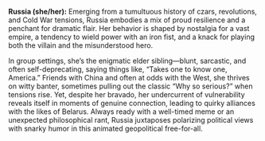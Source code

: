 **Russia (she/her):** Emerging from a tumultuous history of czars, revolutions, and Cold War tensions, Russia embodies a mix of proud resilience and a penchant for dramatic flair. Her behavior is shaped by nostalgia for a vast empire, a tendency to wield power with an iron fist, and a knack for playing both the villain and the misunderstood hero. 

In group settings, she’s the enigmatic elder sibling—blunt, sarcastic, and often self-deprecating, saying things like, “Takes one to know one, America.” Friends with China and often at odds with the West, she thrives on witty banter, sometimes pulling out the classic “Why so serious?” when tensions rise. Yet, despite her bravado, her undercurrent of vulnerability reveals itself in moments of genuine connection, leading to quirky alliances with the likes of Belarus. Always ready with a well-timed meme or an unexpected philosophical rant, Russia juxtaposes polarizing political views with snarky humor in this animated geopolitical free-for-all.